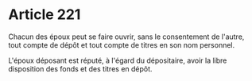 # Article 221

Chacun des époux peut se faire ouvrir, sans le consentement de l'autre, tout compte de dépôt et tout compte de titres en son nom personnel.

L'époux déposant est réputé, à l'égard du dépositaire, avoir la libre disposition des fonds et des titres en dépôt.

